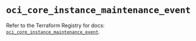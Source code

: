# `oci_core_instance_maintenance_event`

Refer to the Terraform Registry for docs: [`oci_core_instance_maintenance_event`](https://registry.terraform.io/providers/hashicorp/oci/7.19.0/docs/resources/core_instance_maintenance_event).
